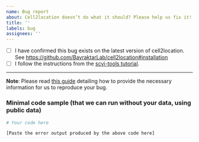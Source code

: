 ```yaml
---
name: Bug report
about: Cell2location doesn’t do what it should? Please help us fix it!
title: ''
labels: bug
assignees: ''
---
```


- [ ] I have confirmed this bug exists on the latest version of cell2location. See https://github.com/BayraktarLab/cell2location#installation
- [ ] I follow the instructions from the [scvi-tools tutorial](https://cell2location.readthedocs.io/en/latest/notebooks/cell2location_tutorial.html).

---

**Note**: Please read [this guide](https://matthewrocklin.com/blog/work/2018/02/28/minimal-bug-reports) detailing how to provide the necessary information for us to reproduce your bug.


### Minimal code sample (that we can run without your data, using public data)

```python
# Your code here
```

```pytb
[Paste the error output produced by the above code here]
```

